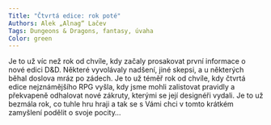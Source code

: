 ```yaml
---
Title: "Čtvrtá edice: rok poté"
Authors: Alek „Alnag“ Lačev
Tags: Dungeons & Dragons, fantasy, úvaha
Color: green
---
```

Je to už víc než rok od chvíle, kdy začaly
prosakovat první informace o nové
edici D&D. Některé
vyvolávaly nadšení, jiné skepsi, a
u některých běhal doslova mráz po
zádech. Je to už téměř rok od chvíle,
kdy čtvrtá edice nejznámějšího RPG
vyšla, kdy jsme mohli zalistovat pravidly
a překvapeně odhalovat nové
zákruty, kterými se její designéři
vydali. Je to už bezmála rok, co tuhle
hru hraji a tak se s Vámi chci v tomto
krátkém zamyšlení podělit o svoje
pocity…
